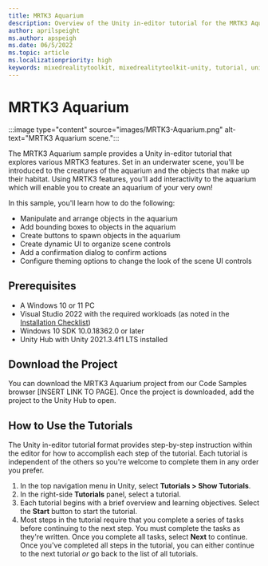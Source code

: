 ```yaml
---
title: MRTK3 Aquarium 
description: Overview of the Unity in-editor tutorial for the MRTK3 Aquarium sample
author: aprilspeight
ms.author: apspeigh
ms.date: 06/5/2022
ms.topic: article
ms.localizationpriority: high
keywords: mixedrealitytoolkit, mixedrealitytoolkit-unity, tutorial, unity
---
```


# MRTK3 Aquarium

:::image type="content" source="images/MRTK3-Aquarium.png" alt-text="MRTK3 Aquarium scene.":::

The MRTK3 Aquarium sample provides a Unity in-editor tutorial that explores various MRTK3 features. Set in an underwater scene, you'll be introduced to the creatures of the aquarium and the objects that make up their habitat. Using MRTK3 features, you'll add interactivity to the aquarium which will enable you to create an aquarium of your very own!

In this sample, you'll learn how to do the following:
- Manipulate and arrange objects in the aquarium
- Add bounding boxes to objects in the aquarium
- Create buttons to spawn objects in the aquarium
- Create dynamic UI to organize scene controls
- Add a confirmation dialog to confirm actions
- Configure theming options to change the look of the scene UI controls

## Prerequisites

- A Windows 10 or 11 PC
- Visual Studio 2022 with the required workloads (as noted in the [Installation Checklist](/windows/mixed-reality/develop/install-the-tools))
- Windows 10 SDK 10.0.18362.0 or later
- Unity Hub with Unity 2021.3.4f1 LTS installed

## Download the Project

You can download the MRTK3 Aquarium project from our Code Samples browser [INSERT LINK TO PAGE]. Once the project is downloaded, add the project to the Unity Hub to open.

## How to Use the Tutorials
The Unity in-editor tutorial format provides step-by-step instruction within the editor for how to accomplish each step of the tutorial. Each tutorial is independent of the others so you're welcome to complete them in any order you prefer.
1. In the top navigation menu in Unity, select <b>Tutorials > Show Tutorials</b>.
1. In the right-side <b>Tutorials</b> panel, select a tutorial.
1. Each tutorial begins with a brief overview and learning objectives. Select the <b>Start</b> button to start the tutorial.
1. Most steps in the tutorial require that you complete a series of tasks before continuing to the next step. You must complete the tasks as they're written. Once you complete all tasks, select <b>Next</b> to continue.
Once you've completed all steps in the tutorial, you can either continue to the next tutorial <i>or</i> go back to the list of all tutorials.

